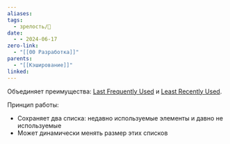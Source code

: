 ```yaml
---
aliases: 
tags:
  - зрелость/🌱
date:
  - - 2024-06-17
zero-link:
  - "[[00 Разработка]]"
parents:
  - "[[Кэширование]]"
linked:
---
```

Объединяет преимущества: [Last Frequently Used](Last%20Frequently%20Used.md) и [Least Recently Used](Least%20Recently%20Used.md).

Принцип работы:
- Сохраняет два списка: недавно используемые элементы и давно не используемые
- Может динамически менять размер этих списков